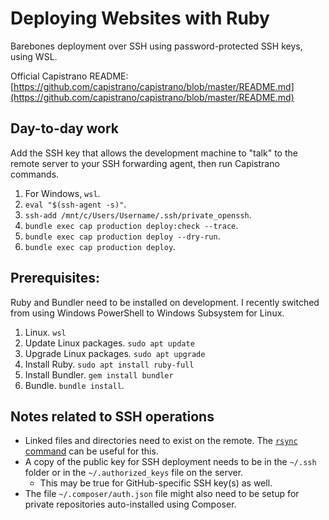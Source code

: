 # Deploying Websites with Ruby

Barebones deployment over SSH using password-protected SSH keys, using WSL.

Official Capistrano README: [https://github.com/capistrano/capistrano/blob/master/README.md](https://github.com/capistrano/capistrano/blob/master/README.md)

## Day-to-day work

Add the SSH key that allows the development machine to "talk" to the remote server to your SSH forwarding agent, then run Capistrano commands.

1. For Windows, `wsl`.
1. `eval "$(ssh-agent -s)"`.
1. `ssh-add /mnt/c/Users/Username/.ssh/private_openssh`.
1. `bundle exec cap production deploy:check --trace`.
1. `bundle exec cap production deploy --dry-run`.
1. `bundle exec cap production deploy`.

## Prerequisites:

Ruby and Bundler need to be installed on development. I recently switched from using Windows PowerShell to Windows Subsystem for Linux.

1. Linux. `wsl`
1. Update Linux packages. `sudo apt update`
1. Upgrade Linux packages. `sudo apt upgrade`
1. Install Ruby. `sudo apt install ruby-full`
1. Install Bundler. `gem install bundler`
1. Bundle. `bundle install`.

## Notes related to SSH operations

- Linked files and directories need to exist on the remote. The [`rsync` command](https://gist.github.com/hdevilbiss/9ef364f2af6ecfafddecaaf457f8e253#remote-sync-) can be useful for this.
- A copy of the public key for SSH deployment needs to be in the `~/.ssh` folder or in the `~/.authorized_keys` file on the server.
    - This may be true for GitHub-specific SSH key(s) as well.
- The file `~/.composer/auth.json` file might also need to be setup for private repositories auto-installed using Composer.